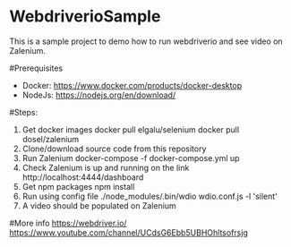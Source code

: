 # WebdriverioSample
This is a sample project to demo how to run webdriverio and see video on Zalenium.

#Prerequisites
- Docker: https://www.docker.com/products/docker-desktop
- NodeJs: https://nodejs.org/en/download/

#Steps:
1. Get docker images
docker pull elgalu/selenium
docker pull dosel/zalenium
2. Clone/download source code from this repository
3. Run Zalenium
docker-compose -f docker-compose.yml up
4. Check Zalenium is up and running on the link
http://localhost:4444/dashboard
5. Get npm packages
npm install
6. Run using config file
./node_modules/.bin/wdio wdio.conf.js -l 'silent'
7. A video should be populated on Zalenium

#More info
https://webdriver.io/
https://www.youtube.com/channel/UCdsG6Ebb5UBHOhltsofrsjg

